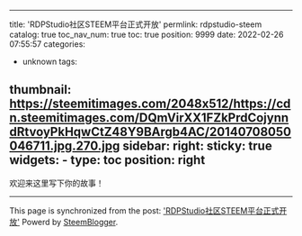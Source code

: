 
---
title: 'RDPStudio社区STEEM平台正式开放'
permlink: rdpstudio-steem
catalog: true
toc_nav_num: true
toc: true
position: 9999
date: 2022-02-26 07:55:57
categories:
- unknown
tags:

thumbnail: https://steemitimages.com/2048x512/https://cdn.steemitimages.com/DQmVirXX1FZkPrdCojynndRtvoyPkHqwCtZ48Y9BArgb4AC/20140708050046711.jpg.270.jpg
sidebar:
    right:
        sticky: true
widgets:
    -
        type: toc
        position: right
---


欢迎来这里写下你的故事！

- - -

This page is synchronized from the post: ['RDPStudio社区STEEM平台正式开放'](https://steemit.com/@jackzeng6666/rdpstudio-steem)
Powerd by [SteemBlogger](/).
